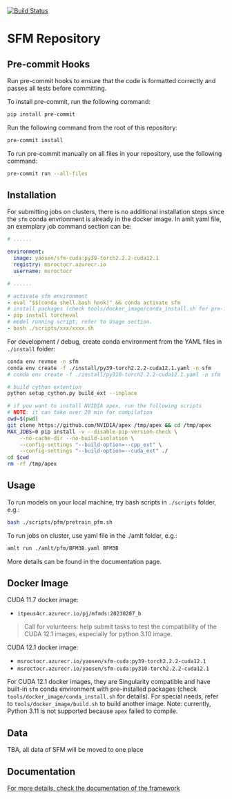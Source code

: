 [![Build Status](https://dev.azure.com/AI4ScienceSFM/SFM_framework/_apis/build/status%2FPython%20Unit%20Tests?branchName=main)](https://dev.azure.com/AI4ScienceSFM/SFM_framework/_build/latest?definitionId=1&branchName=main)

# SFM Repository


## Pre-commit Hooks
Run pre-commit hooks to ensure that the code is formatted correctly and passes all tests before committing.

To install pre-commit, run the following command:

```bash
pip install pre-commit
```

Run the following command from the root of this repository:

```bash
pre-commit install
```

To run pre-commit manually on all files in your repository, use the following command:

```bash
pre-commit run --all-files
```

## Installation

For submitting jobs on clusters, there is no additional installation steps since the `sfm` conda envrionment is already in the docker image. In amlt yaml file, an exemplary job command section can be:

```yaml
# ......

environment:
  image: yaosen/sfm-cuda:py39-torch2.2.2-cuda12.1
  registry: msroctocr.azurecr.io
  username: msroctocr

# ......

# activate sfm environment
- eval "$$(conda shell.bash hook)" && conda activate sfm
# install packages (check tools/docker_image/conda_install.sh for pre-installed packages)
- pip install torcheval
# model running script, refer to Usage section.
- bash ./scripts/xxx/xxxx.sh
```


For development / debug, create conda environment from the YAML files in `./install` folder:

```bash
conda env revmoe -n sfm
conda env create -f ./install/py39-torch2.2.2-cuda12.1.yaml -n sfm
# conda env create -f ./install/py310-torch2.2.2-cuda12.1.yaml -n sfm

# build cython extention
python setup_cython.py build_ext --inplace

# if you want to install NVIDIA apex, run the following scripts
# NOTE: it can take over 20 min for compilation
cwd=$(pwd)
git clone https://github.com/NVIDIA/apex /tmp/apex && cd /tmp/apex
MAX_JOBS=0 pip install -v --disable-pip-version-check \
    --no-cache-dir --no-build-isolation \
    --config-settings "--build-option=--cpp_ext" \
    --config-settings "--build-option=--cuda_ext" ./
cd $cwd
rm -rf /tmp/apex
```

## Usage

To run models on your local machine, try bash scripts in `./scripts` folder, e.g.:

```bash
bash ./scripts/pfm/pretrain_pfm.sh
```

To run jobs on cluster, use yaml file in the ./amlt folder, e.g.:

```bash
amlt run ./amlt/pfm/BFM3B.yaml BFM3B
```

More details can be found in the documentation page.

## Docker Image
CUDA 11.7 docker image:
- `itpeus4cr.azurecr.io/pj/mfmds:20230207_b`

> Call for volunteers: help submit tasks to test the compatibility of the CUDA 12.1 images, especially for python 3.10 image.

CUDA 12.1 docker image:

 - `msroctocr.azurecr.io/yaosen/sfm-cuda:py39-torch2.2.2-cuda12.1`
 - `msroctocr.azurecr.io/yaosen/sfm-cuda:py310-torch2.2.2-cuda12.1`

For CUDA 12.1 docker images, they are Singularity compatible and have built-in `sfm` conda environment with pre-installed packages (check `tools/docker_image/conda_install.sh` for details). For special needs, refer to `tools/docker_image/build.sh` to build another image. Note: currently, Python 3.11 is not supported because `apex` failed to compile.


## Data

TBA, all data of SFM will be moved to one place

## Documentation

[ For more details, check the documentation of the framework](https://aka.ms/A4SFramework)
